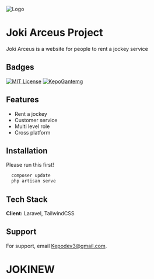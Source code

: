 
![Logo](https://i.ibb.co/BCZQdB1/20240110-085428.png)


# Joki Arceus Project
Joki Arceus is a website for people to rent a jockey service



## Badges

[![MIT License](https://img.shields.io/badge/License-MIT-green.svg)](https://choosealicense.com/licenses/mit/)
[![KepoGantemg](https://img.shields.io/badge/License-ProKodir-blue.svg)](https://opensource.org/licenses/)


## Features

- Rent a jockey
- Customer service
- Multi level role
- Cross platform


## Installation

Please run this first!

```bash
  composer update
  php artisan serve
```
    
## Tech Stack

**Client:** Laravel, TailwindCSS


## Support

For support, email Kepodev3@gmail.com.

# JOKINEW
